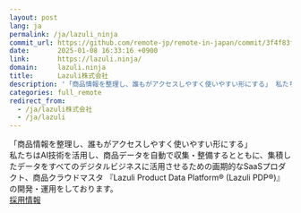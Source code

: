 ```yaml
---
layout: post
lang: ja
permalink: /ja/lazuli_ninja
commit_url: https://github.com/remote-jp/remote-in-japan/commit/3f4f83f7f00c9e380a2810fa3481b266ae6bf121
date:       2025-01-08 16:33:16 +0900
link:       https://lazuli.ninja/
domain:     lazuli.ninja
title:      Lazuli株式会社
description: '「商品情報を整理し、誰もがアクセスしやすく使いやすい形にする」 私たちはAI技術を活用し、商品データを自動で収集・整備するとともに、集積したデータをすべてのデジタルビジネスに活用させるための画期的なSaaSプロダクト、商品クラウドマスタ 『Lazuli Product Data Platform® (Lazuli PDP®)』の開発・運用をしております。  採用情報'
categories: full_remote
redirect_from:
  - /ja/lazuli株式会社
  - /ja/lazuli
---
```


<p>「商品情報を整理し、誰もがアクセスしやすく使いやすい形にする」<br />私たちはAI技術を活用し、商品データを自動で収集・整備するとともに、集積したデータをすべてのデジタルビジネスに活用させるための画期的なSaaSプロダクト、商品クラウドマスタ 『Lazuli Product Data Platform® (Lazuli PDP®)』の開発・運用をしております。 <br /><a href="https://herp.careers/v1/lazuli">採用情報</a></p>
